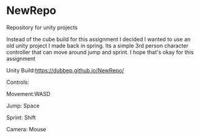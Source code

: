 # NewRepo
 Repository for unity projects

Instead of the cube build for this assignment I decided I wanted to use an old unity project I made back in spring. Its a simple 3rd person character controller that can move around jump and sprint. I hope that's okay for this assignment

Unity Build:https://dubbep.github.io/NewRepo/

Controls:

Movement:WASD

Jump: Space

Sprint: Shift

Camera: Mouse
